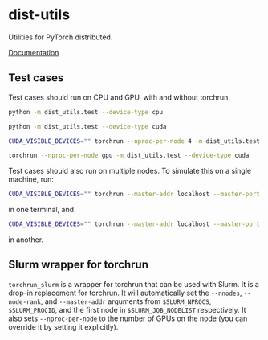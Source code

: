 # dist-utils

Utilities for PyTorch distributed.

[Documentation](https://crowsonkb.github.io/dist-utils/)

## Test cases

Test cases should run on CPU and GPU, with and without torchrun.

```sh
python -m dist_utils.test --device-type cpu

python -m dist_utils.test --device-type cuda

CUDA_VISIBLE_DEVICES="" torchrun --nproc-per-node 4 -m dist_utils.test --device-type cpu

torchrun --nproc-per-node gpu -m dist_utils.test --device-type cuda
```

Test cases should also run on multiple nodes. To simulate this on a single machine, run:

```sh
CUDA_VISIBLE_DEVICES="" torchrun --master-addr localhost --master-port 25500 --nnodes 2 --nproc-per-node 4 --node-rank 0 -m dist_utils.test --device-type cpu
```

in one terminal, and

```sh
CUDA_VISIBLE_DEVICES="" torchrun --master-addr localhost --master-port 25500 --nnodes 2 --nproc-per-node 4 --node-rank 1 -m dist_utils.test --device-type cpu
```

in another.

## Slurm wrapper for torchrun

`torchrun_slurm` is a wrapper for torchrun that can be used with Slurm. It is a drop-in replacement for torchrun. It will automatically set the `--nnodes`, `--node-rank`, and `--master-addr` arguments from `$SLURM_NPROCS`, `$SLURM_PROCID`, and the first node in `$SLURM_JOB_NODELIST` respectively. It also sets `--nproc-per-node` to the number of GPUs on the node (you can override it by setting it explicitly).
